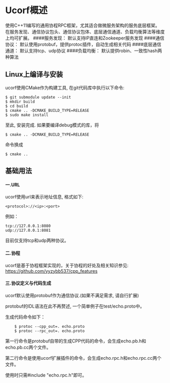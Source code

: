 # Ucorf概述
使用C++11编写的通用协程RPC框架，尤其适合做微服务架构的服务底层框架。
在服务发现、通信协议包头、通信协议包体、底层通信通道、负载均衡算法等维度上均可扩展。
####服务发现：
    默认支持IP直连和Zookeeper服务发现
####通信协议：
    默认使用protobuf，提供protoc插件，自动生成相关代码
####底层通信通道：
    默认支持tcp、udp协议
####负载均衡：
    默认提供robin、一致性hash两种算法

## Linux上编译与安装
  ucorf使用CMake作为构建工具, 在git代码库中执行以下命令:
  
    $ git submodule update --init
    $ mkdir build
    $ cd build
    $ cmake .. -DCMAKE_BUILD_TYPE=RELEASE
    $ sudo make install
 
 至此, 安装完成. 如果要编译debug模式的库，将
 
    $ cmake .. -DCMAKE_BUILD_TYPE=RELEASE
 命令换成
 
    $ cmake ..

## 基础用法
#### 一.URL
  ucorf使用url来表示地址信息, 格式如下:
  
    <protocol>://<ip>:<port>
  例如：
  
    tcp://127.0.0.1:8080
    udp://127.0.0.1:8081
  目前仅支持tcp和udp两种协议。
  
#### 二.协程
  ucorf是基于协程框架实现的，关于协程的好处及相关知识参见: https://github.com/yyzybb537/cpp_features
  
#### 三.协议定义与代码生成
  ucorf默认使用protobuf作为通信协议.(如果不满足需求, 请自行扩展)
  
  protobuf的IDL语法在此不再赘述, 一个简单例子在test/echo.proto中。
  
  生成代码命令如下：
  
        $ protoc --cpp_out=. echo.proto
        $ protoc --rpc_out=. echo.proto
        
  第一行命令是protobuf自带的生成CPP代码的命令，会生成echo.pb.h和echo.pb.cc两个文件。
  
  第二行命令是使用ucorf扩展插件的命令，会生成echo.rpc.h和echo.rpc.cc两个文件。
  
  使用时只需#include "echo.rpc.h"即可。
  
  
  
  
